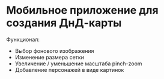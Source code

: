 # Мобильное приложение для создания ДнД-карты
Функционал:
- Выбор фонового изображения
- Изменение размера сетки
- Увеличение / уменьшение масштаба pinch-zoom
- Добавление персонажей в виде картинок
